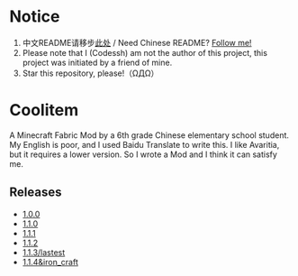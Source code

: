 # Notice

1. 中文README请移步[此处](./README-cn.md) / Need Chinese README? [Follow me!](./README-cn.md)
2. Please note that I (Codessh) am not the author of this project, this project was initiated by a friend of mine.
3. Star this repository, please!（ΩДΩ）

# Coolitem

A Minecraft Fabric Mod by a 6th grade Chinese elementary school student.
My English is poor, and I used Baidu Translate to write this.
I like Avaritia, but it requires a lower version. So I wrote a Mod and I think it can satisfy me.

## Releases

- [1.0.0           ](/codessh/coolitem/releases/tag/1.0.0)
- [1.1.0           ](/codessh/coolitem/releases/tag/1.1.0)
- [1.1.1           ](/codessh/coolitem/releases/tag/1.1.1)
- [1.1.2           ](/codessh/coolitem/releases/tag/1.1.2)
- [1.1.3/lastest   ](/codessh/coolitem/releases/tag/1.1.3)
- [1.1.4&iron_craft](/codessh/coolitem/releases/tag/1.1.4%26iron_craft)


<!-- markdownlint-disable-file required-headings -->
